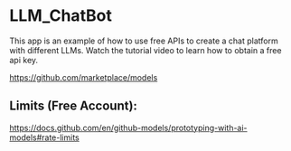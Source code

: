 # LLM_ChatBot

This app is an example of how to use free APIs to create a chat platform with different LLMs. Watch the tutorial video
to learn how to obtain a free api key.

https://github.com/marketplace/models

## Limits (Free Account):

https://docs.github.com/en/github-models/prototyping-with-ai-models#rate-limits
